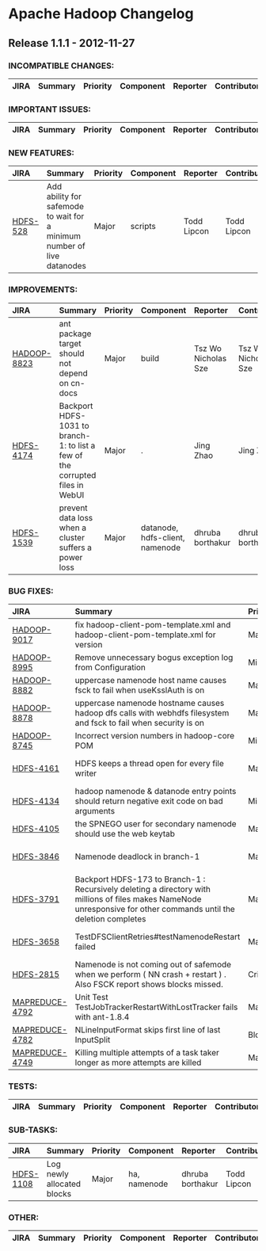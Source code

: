 
<!---
# Licensed to the Apache Software Foundation (ASF) under one
# or more contributor license agreements.  See the NOTICE file
# distributed with this work for additional information
# regarding copyright ownership.  The ASF licenses this file
# to you under the Apache License, Version 2.0 (the
# "License"); you may not use this file except in compliance
# with the License.  You may obtain a copy of the License at
#
#     http://www.apache.org/licenses/LICENSE-2.0
#
# Unless required by applicable law or agreed to in writing, software
# distributed under the License is distributed on an "AS IS" BASIS,
# WITHOUT WARRANTIES OR CONDITIONS OF ANY KIND, either express or implied.
# See the License for the specific language governing permissions and
# limitations under the License.
-->
# Apache Hadoop Changelog

## Release 1.1.1 - 2012-11-27

### INCOMPATIBLE CHANGES:

| JIRA | Summary | Priority | Component | Reporter | Contributor |
|:---- |:---- | :--- |:---- |:---- |:---- |


### IMPORTANT ISSUES:

| JIRA | Summary | Priority | Component | Reporter | Contributor |
|:---- |:---- | :--- |:---- |:---- |:---- |


### NEW FEATURES:

| JIRA | Summary | Priority | Component | Reporter | Contributor |
|:---- |:---- | :--- |:---- |:---- |:---- |
| [HDFS-528](https://issues.apache.org/jira/browse/HDFS-528) | Add ability for safemode to wait for a minimum number of live datanodes |  Major | scripts | Todd Lipcon | Todd Lipcon |


### IMPROVEMENTS:

| JIRA | Summary | Priority | Component | Reporter | Contributor |
|:---- |:---- | :--- |:---- |:---- |:---- |
| [HADOOP-8823](https://issues.apache.org/jira/browse/HADOOP-8823) | ant package target should not depend on cn-docs |  Major | build | Tsz Wo Nicholas Sze | Tsz Wo Nicholas Sze |
| [HDFS-4174](https://issues.apache.org/jira/browse/HDFS-4174) | Backport HDFS-1031 to branch-1: to list a few of the corrupted files in WebUI |  Major | . | Jing Zhao | Jing Zhao |
| [HDFS-1539](https://issues.apache.org/jira/browse/HDFS-1539) | prevent data loss when a cluster suffers a power loss |  Major | datanode, hdfs-client, namenode | dhruba borthakur | dhruba borthakur |


### BUG FIXES:

| JIRA | Summary | Priority | Component | Reporter | Contributor |
|:---- |:---- | :--- |:---- |:---- |:---- |
| [HADOOP-9017](https://issues.apache.org/jira/browse/HADOOP-9017) | fix hadoop-client-pom-template.xml and hadoop-client-pom-template.xml for version |  Major | build | Giridharan Kesavan | Giridharan Kesavan |
| [HADOOP-8995](https://issues.apache.org/jira/browse/HADOOP-8995) | Remove unnecessary bogus exception log from Configuration |  Minor | . | Jing Zhao | Jing Zhao |
| [HADOOP-8882](https://issues.apache.org/jira/browse/HADOOP-8882) | uppercase namenode host name causes fsck to fail when useKsslAuth is on |  Major | . | Arpit Gupta | Arpit Gupta |
| [HADOOP-8878](https://issues.apache.org/jira/browse/HADOOP-8878) | uppercase namenode hostname causes hadoop dfs calls with webhdfs filesystem and fsck to fail when security is on |  Major | . | Arpit Gupta | Arpit Gupta |
| [HADOOP-8745](https://issues.apache.org/jira/browse/HADOOP-8745) | Incorrect version numbers in hadoop-core POM |  Minor | . | Matthias Friedrich | Matthias Friedrich |
| [HDFS-4161](https://issues.apache.org/jira/browse/HDFS-4161) | HDFS keeps a thread open for every file writer |  Major | hdfs-client | Suresh Srinivas | Tsz Wo Nicholas Sze |
| [HDFS-4134](https://issues.apache.org/jira/browse/HDFS-4134) | hadoop namenode & datanode entry points should return negative exit code on bad arguments |  Minor | namenode | Steve Loughran |  |
| [HDFS-4105](https://issues.apache.org/jira/browse/HDFS-4105) | the SPNEGO user for secondary namenode should use the web keytab |  Major | . | Arpit Gupta | Arpit Gupta |
| [HDFS-3846](https://issues.apache.org/jira/browse/HDFS-3846) | Namenode deadlock in branch-1 |  Major | namenode | Tsz Wo Nicholas Sze | Brandon Li |
| [HDFS-3791](https://issues.apache.org/jira/browse/HDFS-3791) | Backport HDFS-173 to Branch-1 :  Recursively deleting a directory with millions of files makes NameNode unresponsive for other commands until the deletion completes |  Major | namenode | Uma Maheswara Rao G | Uma Maheswara Rao G |
| [HDFS-3658](https://issues.apache.org/jira/browse/HDFS-3658) | TestDFSClientRetries#testNamenodeRestart failed |  Major | . | Eli Collins | Tsz Wo Nicholas Sze |
| [HDFS-2815](https://issues.apache.org/jira/browse/HDFS-2815) | Namenode is not coming out of safemode when we perform ( NN crash + restart ) .  Also FSCK report shows blocks missed. |  Critical | namenode | Uma Maheswara Rao G | Uma Maheswara Rao G |
| [MAPREDUCE-4792](https://issues.apache.org/jira/browse/MAPREDUCE-4792) | Unit Test TestJobTrackerRestartWithLostTracker fails with ant-1.8.4 |  Major | test | Amir Sanjar | Amir Sanjar |
| [MAPREDUCE-4782](https://issues.apache.org/jira/browse/MAPREDUCE-4782) | NLineInputFormat skips first line of last InputSplit |  Blocker | client | Mark Fuhs | Mark Fuhs |
| [MAPREDUCE-4749](https://issues.apache.org/jira/browse/MAPREDUCE-4749) | Killing multiple attempts of a task taker longer as more attempts are killed |  Major | . | Arpit Gupta | Arpit Gupta |


### TESTS:

| JIRA | Summary | Priority | Component | Reporter | Contributor |
|:---- |:---- | :--- |:---- |:---- |:---- |


### SUB-TASKS:

| JIRA | Summary | Priority | Component | Reporter | Contributor |
|:---- |:---- | :--- |:---- |:---- |:---- |
| [HDFS-1108](https://issues.apache.org/jira/browse/HDFS-1108) | Log newly allocated blocks |  Major | ha, namenode | dhruba borthakur | Todd Lipcon |


### OTHER:

| JIRA | Summary | Priority | Component | Reporter | Contributor |
|:---- |:---- | :--- |:---- |:---- |:---- |


